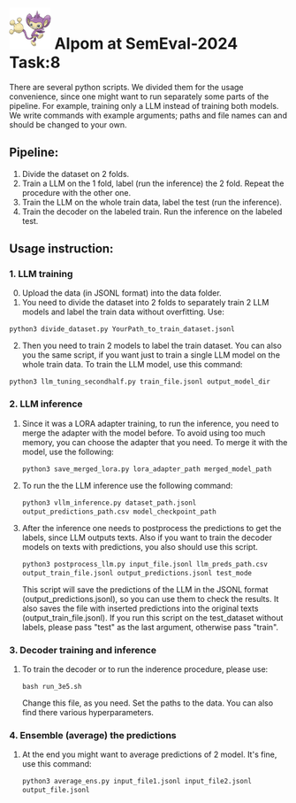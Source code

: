 # <img src='aipom.png' width='75'>  AIpom at SemEval-2024 Task:8

There are several python scripts. We divided them for the usage convenience, since one might want to run separately some parts of the pipeline. For example, training only a LLM instead of training both models. We write commands with example arguments; paths and file names can and should be changed to your own.

## Pipeline:
1. Divide the dataset on 2 folds.
2. Train a LLM on the 1 fold, label (run the inference) the 2 fold. Repeat the procedure with the other one.
3. Train the LLM on the whole train data, label the test (run the inference).
4. Train the decoder on the labeled train. Run the inference on the labeled test.

## Usage instruction:

### 1. LLM training
0. Upload the data (in JSONL format) into the data folder.
1. You need to divide the dataset into 2 folds to separately train 2 LLM models and label the train data without overfitting. Use:
  ```
  python3 divide_dataset.py YourPath_to_train_dataset.jsonl
  ```

2. Then you need to train 2 models to label the train dataset. You can also you the same script, if you want just to train a single LLM model on the whole train data. To train the LLM model, use this command:
  ```
  python3 llm_tuning_secondhalf.py train_file.jsonl output_model_dir
  ```

### 2. LLM inference

1. Since it was a LORA adapter training, to run the inference, you need to merge the adapter with the model before. To avoid using too much memory, you can choose the adapter that you need. To merge it with the model, use the following:
   ```
   python3 save_merged_lora.py lora_adapter_path merged_model_path
   ```

2. To run the the LLM inference use the following command:  
   ```
   python3 vllm_inference.py dataset_path.jsonl output_predictions_path.csv model_checkpoint_path
   ```
3. After the inference one needs to postprocess the predictions to get the labels, since LLM outputs texts. Also if you want to train the decoder models on texts with predictions, you also should use this script.

   ```
   python3 postprocess_llm.py input_file.jsonl llm_preds_path.csv output_train_file.jsonl output_predictions.jsonl test_mode
   ```
   This script will save the predictions of the LLM in the JSONL format (output_predictions.jsonl), so you can use them to check the results. It also saves the file with inserted predictions into the original texts (output_train_file.jsonl). If you run this script on the test_dataset without labels, please pass "test" as the last argument, otherwise pass "train".

### 3. Decoder training and inference

1. To train the decoder or to run the inderence procedure, please use:
   ```
   bash run_3e5.sh
   ```
   Change this file, as you need. Set the paths to the data. You can also find there various hyperparameters.

### 4. Ensemble (average) the predictions

1. At the end you might want to average predictions of 2 model. It's fine, use this command:
   ```
   python3 average_ens.py input_file1.jsonl input_file2.jsonl output_file.jsonl
   ```
